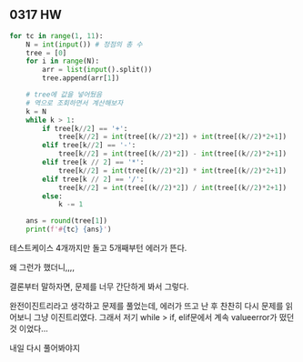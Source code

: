 ## 0317 HW

```python
for tc in range(1, 11):
    N = int(input()) # 정점의 총 수
    tree = [0]
    for i in range(N):
        arr = list(input().split())
        tree.append(arr[1])

    # tree에 값을 넣어뒀음
    # 역으로 조회하면서 계산해보자
    k = N
    while k > 1:
        if tree[k//2] == '+':
            tree[k//2] = int(tree[(k//2)*2]) + int(tree[(k//2)*2+1])
        elif tree[k//2] == '-':
            tree[k//2] = int(tree[(k//2)*2]) - int(tree[(k//2)*2+1])
        elif tree[k // 2] == '*':
            tree[k//2] = int(tree[(k//2)*2]) * int(tree[(k//2)*2+1])
        elif tree[k // 2] == '/':
            tree[k//2] = int(tree[(k//2)*2]) / int(tree[(k//2)*2+1])
        else:
            k -= 1

    ans = round(tree[1])
    print(f'#{tc} {ans}')
```

테스트케이스 4개까지만 돌고 5개째부턴 에러가 뜬다.

왜 그런가 했더니,,,,

결론부터 말하자면, 문제를 너무 간단하게 봐서 그렇다.

완전이진트리라고 생각하고 문제를 풀었는데, 에러가 뜨고 난 후 찬찬히 다시 문제를 읽어보니 그냥 이진트리였다. 그래서 저기 while > if, elif문에서 계속 valueerror가 떴던 것 이었다...

내일 다시 풀어봐야지